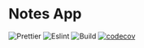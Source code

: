 # Notes App

![Prettier](https://github.com/conradmugabe/todo_app_v1/actions/workflows/build.yaml/badge.svg?id=formatter)
![Eslint](https://github.com/conradmugabe/todo_app_v1/actions/workflows/build.yaml/badge.svg?id=linter)
![Build](https://github.com/conradmugabe/todo_app_v1/actions/workflows/build.yaml/badge.svg?id=builder)
[![codecov](https://codecov.io/gh/conradmugabe/todo_app_v1/branch/main/graph/badge.svg?token=6E8GVTEYLR)](https://codecov.io/gh/conradmugabe/todo_app_v1)
